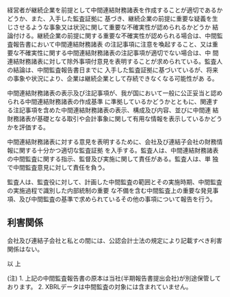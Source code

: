 経営者が継続企業を前提として中間連結財務諸表を作成することが適切であるかどうか、また、入手した監査証拠に 基づき、継続企業の前提に重要な疑義を生じさせるような事象又は状況に関して重要な不確実性が認められるかどうか 結論付ける。継続企業の前提に関する重要な不確実性が認められる場合は、中間監査報告書において中間連結財務諸表 の注記事項に注意を喚起すること、又は重要な不確実性に関する中間連結財務諸表の注記事項が適切でない場合は、中 間連結財務諸表に対して除外事項付意見を表明することが求められている。監査人の結論は、中間監査報告書日までに 入手した監査証拠に基づいているが、将来の事象や状況により、企業は継続企業として存続できなくなる可能性があ る。

中間連結財務諸表の表示及び注記事項が、我が国において一般に公正妥当と認められる中間連結財務諸表の作成基準 に準拠しているかどうかとともに、関連する注記事項を含めた中間連結財務諸表の表示、構成及び内容、並びに中間連 結財務諸表が基礎となる取引や会計事象に関して有用な情報を表示しているかどうかを評価する。

中間連結財務諸表に対する意見を表明するために、会社及び連結子会社の財務情報に関する十分かつ適切な監査証拠 を入手する。監査人は、中間連結財務諸表の中間監査に関する指示、監督及び実施に関して責任がある。監査人は、単 独で中間監査意見に対して責任を負う。

監査人は、監査役に対して、計画した中間監査の範囲とその実施時期、中間監査の実施過程で識別した内部統制の重要 な不備を含む中間監査上の重要な発見事項、及び中間監査の基準で求められているその他の事項について報告を行う。

## 利害関係

会社及び連結子会社と私との間には、公認会計士法の規定により記載すべき利害関係はない。

以 上

(注) 1. 上記の中間監査報告書の原本は当社(半期報告書提出会社)が別途保管しております。 2. XBRLデータは中間監査の対象には含まれていません。